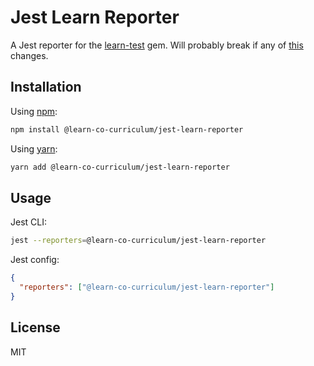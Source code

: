 # Jest Learn Reporter

A Jest reporter for the [learn-test](https://github.com/learn-co/learn-test)
gem. Will probably break if any of
[this](https://github.com/learn-co/learn-test/blob/master/lib/learn_test/strategies/mocha.rb)
changes.

## Installation

Using [npm](https://www.npmjs.com/):

```sh
npm install @learn-co-curriculum/jest-learn-reporter
```

Using [yarn](https://yarnpkg.com/):

```sh
yarn add @learn-co-curriculum/jest-learn-reporter
```

## Usage

Jest CLI:

```sh
jest --reporters=@learn-co-curriculum/jest-learn-reporter
```

Jest config:

```json
{
  "reporters": ["@learn-co-curriculum/jest-learn-reporter"]
}
```

## License

MIT
